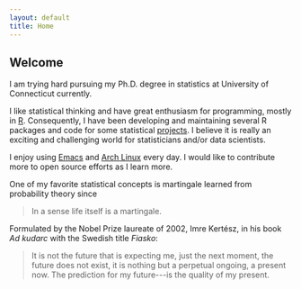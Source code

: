 ```yaml
---
layout: default
title: Home
---
```


## Welcome

I am trying hard pursuing my Ph.D. degree in statistics at University of
Connecticut currently.

I like statistical thinking and have great enthusiasm for
programming, mostly in [R](http://www.r-project.org/).
Consequently, I have been developing and maintaining several R packages and
code for some statistical <a href="{{site.baseurl}}/projects">projects</a>.
I believe it is really an exciting and challenging world for statisticians
and/or data scientists.

I enjoy using [Emacs](https://www.gnu.org/software/emacs/)
and [Arch Linux](https://www.archlinux.org/) every day.
I would like to contribute more to open source efforts as I learn more.

One of my favorite statistical concepts is martingale learned from probability
theory since

> In a sense life itself is a martingale.

Formulated by the Nobel Prize laureate of 2002, Imre Kert‌&#233;sz, in his book
*Ad kudarc* with the Swedish title *Fiasko*:

> It is not the future that is expecting me, just the next moment, the future
> does not exist, it is nothing but a perpetual ongoing, a present now. The
> prediction for my future---is the quality of my present.



<!-- <body class="sidebar-overlay">
     <div class="posts">
     {% for post in paginator.posts %}
     <div class="post">
     <h1 class="post-title">
     <a href="{{ site.baseurl }}/{{ post.url }}">
     {{ post.title }}
     </a>
     </h1>

     <span class="post-date">{{ post.date | date_to_string }}</span>

     {{ post.content }}
     </div>
     {% endfor %}
     </div>
     </body> -->


<!-- <div class="pagination">
     {% if paginator.next_page %}
     <a class="pagination-item older"
     href="{{ site.baseurl }}/page{{paginator.next_page}}">
     Older
     </a>
     {% else %}
     <span class="pagination-item older">
     Older
     </span>
     {% endif %}
     {% if paginator.previous_page %}
     {% if paginator.page == 2 %}
     <a class="pagination-item newer"
     href="{{ site.baseurl }}/">
     Newer
     </a>
     {% else %}
     <a class="pagination-item newer"
     href="{{ site.baseurl }}/page{{paginator.previous_page}}">
     Newer
     </a>
     {% endif %}
     {% else %}
     <span class="pagination-item newer">
     Newer
     </span>
     {% endif %}
     </div>
   -->

